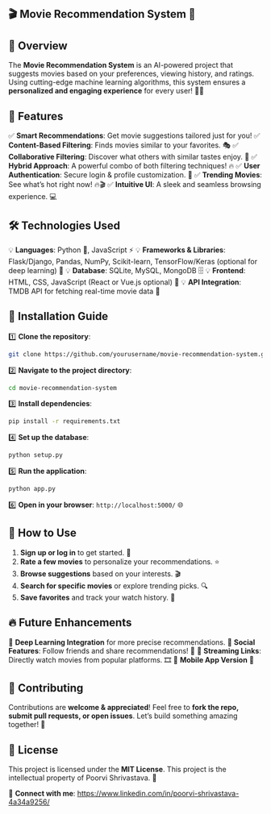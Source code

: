 ## 🎬 Movie Recommendation System 🎥

## 🌟 Overview
The **Movie Recommendation System** is an AI-powered project that suggests movies based on your preferences, viewing history, and ratings. Using cutting-edge machine learning algorithms, this system ensures a **personalized and engaging experience** for every user! 🍿✨

## 🚀 Features
✅ **Smart Recommendations**: Get movie suggestions tailored just for you!
✅ **Content-Based Filtering**: Finds movies similar to your favorites. 🎭
✅ **Collaborative Filtering**: Discover what others with similar tastes enjoy. 🤝
✅ **Hybrid Approach**: A powerful combo of both filtering techniques! 🔥
✅ **User Authentication**: Secure login & profile customization. 🔐
✅ **Trending Movies**: See what’s hot right now! 🔥🎬
✅ **Intuitive UI**: A sleek and seamless browsing experience. 💻

## 🛠️ Technologies Used
💡 **Languages**: Python 🐍, JavaScript ⚡
💡 **Frameworks & Libraries**: Flask/Django, Pandas, NumPy, Scikit-learn, TensorFlow/Keras (optional for deep learning) 🧠
💡 **Database**: SQLite, MySQL, MongoDB 🗄️
💡 **Frontend**: HTML, CSS, JavaScript (React or Vue.js optional) 🎨
💡 **API Integration**: TMDB API for fetching real-time movie data 🎥

## 🔧 Installation Guide
1️⃣ **Clone the repository**:
   ```bash
   git clone https://github.com/yourusername/movie-recommendation-system.git
   ```
2️⃣ **Navigate to the project directory**:
   ```bash
   cd movie-recommendation-system
   ```
3️⃣ **Install dependencies**:
   ```bash
   pip install -r requirements.txt
   ```
4️⃣ **Set up the database**:
   ```bash
   python setup.py
   ```
5️⃣ **Run the application**:
   ```bash
   python app.py
   ```
6️⃣ **Open in your browser**: `http://localhost:5000/` 🌐

## 🎯 How to Use
1. **Sign up or log in** to get started. 🔑
2. **Rate a few movies** to personalize your recommendations. ⭐
3. **Browse suggestions** based on your interests. 🎬
4. **Search for specific movies** or explore trending picks. 🔍
5. **Save favorites** and track your watch history. 📌

## 🔥 Future Enhancements
🚀 **Deep Learning Integration** for more precise recommendations.
🚀 **Social Features**: Follow friends and share recommendations! 👥
🚀 **Streaming Links**: Directly watch movies from popular platforms. 🎞️
🚀 **Mobile App Version** 📱

## 🤝 Contributing
Contributions are **welcome & appreciated**! Feel free to **fork the repo, submit pull requests, or open issues**. Let’s build something amazing together! 🚀

## 📜 License
This project is licensed under the **MIT License**. This project is the intellectual property of Poorvi Shrivastava. 📄

 
 🔗 **Connect with me**: https://www.linkedin.com/in/poorvi-shrivastava-4a34a9256/
